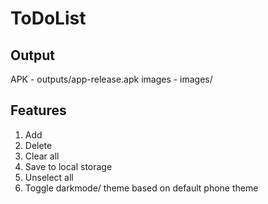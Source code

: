 # ToDoList

## Output

APK - outputs/app-release.apk
images - images/

## Features

1. Add
2. Delete
3. Clear all
4. Save to local storage
5. Unselect all
6. Toggle darkmode/ theme based on default phone theme
